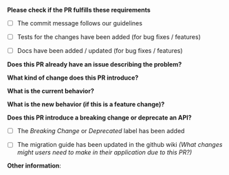 **Please check if the PR fulfills these requirements**
<!-- please use `'[x]'` to check the checkboxes, or submit the PR and then click the checkboxes -->
- [ ] The commit message follows our guidelines
- [ ] Tests for the changes have been added (for bug fixes / features)
- [ ] Docs have been added / updated (for bug fixes / features)


**Does this PR already have an issue describing the problem?**
<!-- If so, link to this issue using `'Fixes #XXX'` and skip the rest -->



**What kind of change does this PR introduce?**
<!-- Bug fix, feature, docs update, ... -->



**What is the current behavior?**
<!-- You can also link to an open issue here -->



**What is the new behavior (if this is a feature change)?**



**Does this PR introduce a breaking change or deprecate an API?**
<!-- If yes, check the following: -->
- [ ] The *Breaking Change* or *Deprecated* label has been added
- [ ] The migration guide has been updated in the github wiki *(What changes might users need to make in their application due to this PR?)*


**Other information**:
<!-- if any of the questions/checkboxes don't apply, please delete them entirely -->
